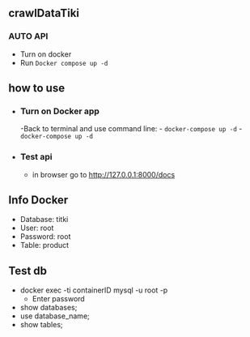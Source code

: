 <h2>crawlDataTiki </h2>

### AUTO API
  - Turn on docker
  - Run `Docker compose up -d` 

## how to use
- ### Turn on Docker app
  
  -Back to terminal and use command line:
      - `docker-compose up -d`
      - `docker-compose up -d`
 
- ### Test api
  - in browser go to http://127.0.0.1:8000/docs
  
## Info Docker
  - Database: titki
  - User: root
  - Password: root
  - Table: product
  
## Test db
  - docker exec -ti containerID mysql -u root -p
    - Enter password
  - show databases;
  -  use database_name;
  -  show tables;
